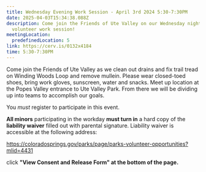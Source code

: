 ```yaml
---
title: Wednesday Evening Work Session - April 3rd 2024 5:30-7:30PM
date: 2025-04-03T15:34:38.088Z
description: Come join the Friends of Ute Valley on our Wednesday night
  volunteer work session!
meetingLocation:
  predefinedLocation: 5
link: https://cerv.is/0132x4184
time: 5:30-7:30PM
---
```


Come join the Friends of Ute Valley as we clean out drains and fix trail tread on Winding Woods Loop and remove mullein. Please wear closed-toed shoes, bring work gloves, sunscreen, water and snacks. Meet up location at the Popes Valley entrance to Ute Valley Park. From there we will be dividing up into teams to accomplish our goals. 

You *must* register to participate in this event.

**All minors** participating in the workday **must turn in** a hard copy of the **liability waiver** filled out with parental signature. Liability waiver is accessible at the following address:

<https://coloradosprings.gov/parks/page/parks-volunteer-opportunities?mlid=4431>

click **"View Consent and Release Form" at the bottom of the page.**
